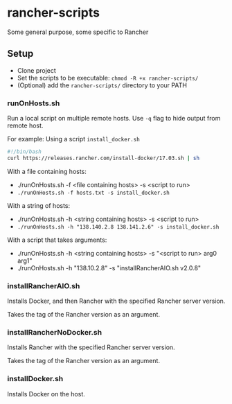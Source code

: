 # rancher-scripts
Some general purpose, some specific to Rancher

## Setup
* Clone project
* Set the scripts to be executable: `chmod -R +x rancher-scripts/`
* (Optional) add the `rancher-scripts/` directory to your PATH

### runOnHosts.sh

Run a local script on multiple remote hosts. Use `-q` flag to hide output from remote host.

For example:
Using a script `install_docker.sh`

```bash
#!/bin/bash
curl https://releases.rancher.com/install-docker/17.03.sh | sh
```

With a file containing hosts:
* ./runOnHosts.sh -f \<file containing hosts\> -s \<script to run\>
* `./runOnHosts.sh -f hosts.txt -s install_docker.sh`

With a string of hosts:
* ./runOnHosts.sh -h \<string containing hosts\> -s \<script to run\>
* `./runOnHosts.sh -h "138.140.2.8 138.141.2.6" -s install_docker.sh`

With a script that takes arguments:
* ./runOnHosts.sh -h \<string containing hosts\> -s "\<script to run\> arg0 arg1"
* ./runOnHosts.sh -h "138.10.2.8" -s "installRancherAIO.sh v2.0.8"

### installRancherAIO.sh

Installs Docker, and then Rancher with the specified Rancher server version.

Takes the tag of the Rancher version as an argument.

### installRancherNoDocker.sh

Installs Rancher with the specified Rancher server version.

Takes the tag of the Rancher version as an argument.

### installDocker.sh

Installs Docker on the host.
